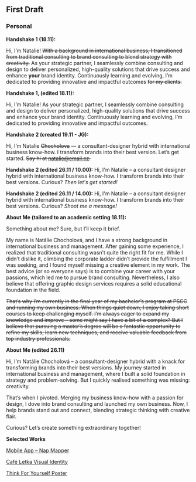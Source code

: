 ## First Draft
### Personal
**Handshake 1 (18.11):**

Hi, I’m Natalie! ~~With a background in international business, I transitioned from traditional consulting to brand consulting to blend strategy with creativity.~~ As your strategic partner, I seamlessly combine consulting and design to deliver personalized, high-quality solutions that drive success and enhance **your** brand identity. Continuously learning and evolving, I’m dedicated to providing innovative and impactful outcomes ~~for my clients.~~


**Handshake 1, (edited 18.11):** 

Hi, I’m Natalie! As your strategic partner, I seamlessly combine consulting and design to deliver personalized, high-quality solutions that drive success and enhance your brand identity. Continuously learning and evolving, I’m dedicated to providing innovative and impactful outcomes.

**Handshake 2 (created 19.11 - JG):** 

Hi, I’m Natalie ~~Chocholova~~ — a consultant-designer hybrid with international business know-how. I transform brands into their best version. Let’s get started. ~~Say hi at natalie@email.cz.~~

**Handshake 2 (edited 26.11 / 10.00):** 
Hi, I'm Natalie – a consultant designer hybrid with international business know-how. I transform brands into their best versions. Curious? *Then let's get started!*

**Handshake 2 (edited 26.11 / 14.00):** 
Hi, I'm Natalie – a consultant designer hybrid with international business know-how. I transform brands into their best versions. Curious? *Shoot me a message!*


**About Me (tailored to an academic setting 18.11):**

Something about me? Sure, but I’ll keep it brief.

My name is Natálie Chocholová, and I have a strong background in international business and management. After gaining some experience, I realized that traditional consulting wasn’t quite the right fit for me. While I didn’t dislike it, climbing the corporate ladder didn’t provide the fulfillment I was seeking, and I found myself missing a creative element in my work. The best advice (or so everyone says) is to combine your career with your passions, which led me to pursue brand consulting. Nevertheless, I also believe that offering graphic design services requires a solid educational foundation in the field.

~~That’s why I’m currently in the final year of my bachelor’s program at PSCC and running my own business. When things quiet down, I enjoy taking short courses to keep challenging myself. I’m always eager to expand my knowledge and improve – some might say I have a bit of a complex? But I believe that pursuing a master’s degree will be a fantastic opportunity to refine my skills, learn new techniques, and receive valuable feedback from top industry professionals.~~


**About Me (edited 26.11)**

Hi, I’m Natálie Chocholová – a consultant-designer hybrid with a knack for transforming brands into their best versions. My journey started in international business and management, where I built a solid foundation in strategy and problem-solving. But I quickly realised something was missing: creativity.

That’s when I pivoted. Merging my business know-how with a passion for design, I dove into brand consulting and launched my own business. Now, I help brands stand out and connect, blending strategic thinking with creative flair.

Curious? Let’s create something extraordinary together!

**Selected Works**

[Mobile App – Nap Mapper](https://nchocholova.com/2024/10/20/klauzury-vskk-2024-2/)

[Café Letka Visual Identity](https://nchocholova.com/2024/10/17/cafe-letka/)

[Think For Yourself Poster](https://nchocholova.com/2024/10/17/think-for-yourself/)




